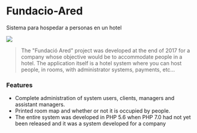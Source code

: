 # Fundacio-Ared
 Sistema para hospedar a personas en un hotel

![](https://i.imgur.com/jmlo1f9.png)

> The "Fundació Ared" project was developed at the end of 2017 for a company whose objective would be to accommodate people in a hotel. The application itself is a hotel system where you can host people, in rooms, with administrator systems, payments, etc...

### Features

- Complete administration of system users, clients, managers and assistant managers.
- Printed room map and whether or not it is occupied by people.
- The entire system was developed in PHP 5.6 when PHP 7.0 had not yet been released and it was a system developed for a company
